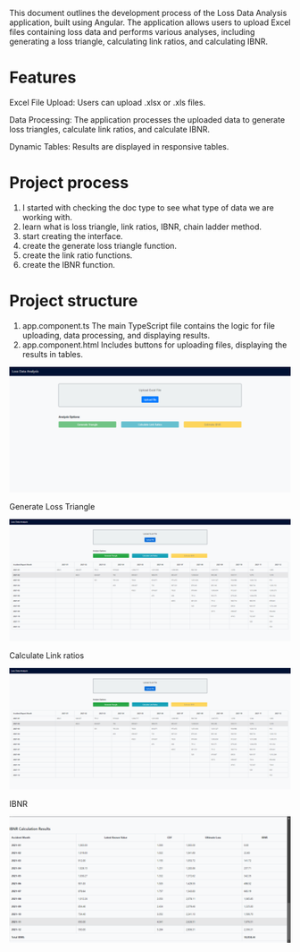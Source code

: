 This document outlines the development process of the Loss Data Analysis application, built using Angular. The application allows users to upload Excel files containing loss data and performs various analyses, including generating a loss triangle, calculating link ratios, and calculating IBNR.

# Features
Excel File Upload: Users can upload .xlsx or .xls files.  

Data Processing: The application processes the uploaded data to generate loss triangles, calculate link ratios, and calculate IBNR.  

Dynamic Tables: Results are displayed in responsive tables.

# Project process
1. I started with checking the doc type to see what type of data we are working with.
2. learn what is loss triangle, link ratios, IBNR, chain ladder method.
3. start creating the interface.
4. create the generate loss triangle function.
5. create the link ratio functions.
6. create the IBNR function.

# Project structure
1. app.component.ts
The main TypeScript file contains the logic for file uploading, data processing, and displaying results.
2. app.component.html
Includes buttons for uploading files, displaying the results in tables.

![Initial Screenshot](./public/382612937-3c584f68-68a2-46ae-bc73-e7c786dbb5c4.png)

Generate Loss Triangle

![Triangle](./public/2.png)


Calculate Link ratios

![Link Ratios](./public/3.png)

IBNR

![IBNR](./public/5.png)


